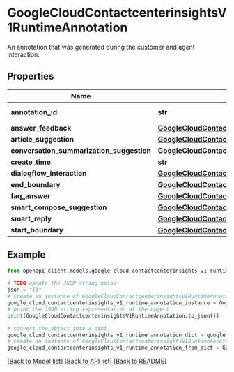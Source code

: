 # GoogleCloudContactcenterinsightsV1RuntimeAnnotation

An annotation that was generated during the customer and agent interaction.

## Properties

Name | Type | Description | Notes
------------ | ------------- | ------------- | -------------
**annotation_id** | **str** | The unique identifier of the annotation. Format: projects/{project}/locations/{location}/conversationDatasets/{dataset}/conversationDataItems/{data_item}/conversationAnnotations/{annotation} | [optional] 
**answer_feedback** | [**GoogleCloudContactcenterinsightsV1AnswerFeedback**](GoogleCloudContactcenterinsightsV1AnswerFeedback.md) |  | [optional] 
**article_suggestion** | [**GoogleCloudContactcenterinsightsV1ArticleSuggestionData**](GoogleCloudContactcenterinsightsV1ArticleSuggestionData.md) |  | [optional] 
**conversation_summarization_suggestion** | [**GoogleCloudContactcenterinsightsV1ConversationSummarizationSuggestionData**](GoogleCloudContactcenterinsightsV1ConversationSummarizationSuggestionData.md) |  | [optional] 
**create_time** | **str** | The time at which this annotation was created. | [optional] 
**dialogflow_interaction** | [**GoogleCloudContactcenterinsightsV1DialogflowInteractionData**](GoogleCloudContactcenterinsightsV1DialogflowInteractionData.md) |  | [optional] 
**end_boundary** | [**GoogleCloudContactcenterinsightsV1AnnotationBoundary**](GoogleCloudContactcenterinsightsV1AnnotationBoundary.md) |  | [optional] 
**faq_answer** | [**GoogleCloudContactcenterinsightsV1FaqAnswerData**](GoogleCloudContactcenterinsightsV1FaqAnswerData.md) |  | [optional] 
**smart_compose_suggestion** | [**GoogleCloudContactcenterinsightsV1SmartComposeSuggestionData**](GoogleCloudContactcenterinsightsV1SmartComposeSuggestionData.md) |  | [optional] 
**smart_reply** | [**GoogleCloudContactcenterinsightsV1SmartReplyData**](GoogleCloudContactcenterinsightsV1SmartReplyData.md) |  | [optional] 
**start_boundary** | [**GoogleCloudContactcenterinsightsV1AnnotationBoundary**](GoogleCloudContactcenterinsightsV1AnnotationBoundary.md) |  | [optional] 

## Example

```python
from openapi_client.models.google_cloud_contactcenterinsights_v1_runtime_annotation import GoogleCloudContactcenterinsightsV1RuntimeAnnotation

# TODO update the JSON string below
json = "{}"
# create an instance of GoogleCloudContactcenterinsightsV1RuntimeAnnotation from a JSON string
google_cloud_contactcenterinsights_v1_runtime_annotation_instance = GoogleCloudContactcenterinsightsV1RuntimeAnnotation.from_json(json)
# print the JSON string representation of the object
print(GoogleCloudContactcenterinsightsV1RuntimeAnnotation.to_json())

# convert the object into a dict
google_cloud_contactcenterinsights_v1_runtime_annotation_dict = google_cloud_contactcenterinsights_v1_runtime_annotation_instance.to_dict()
# create an instance of GoogleCloudContactcenterinsightsV1RuntimeAnnotation from a dict
google_cloud_contactcenterinsights_v1_runtime_annotation_from_dict = GoogleCloudContactcenterinsightsV1RuntimeAnnotation.from_dict(google_cloud_contactcenterinsights_v1_runtime_annotation_dict)
```
[[Back to Model list]](../README.md#documentation-for-models) [[Back to API list]](../README.md#documentation-for-api-endpoints) [[Back to README]](../README.md)


